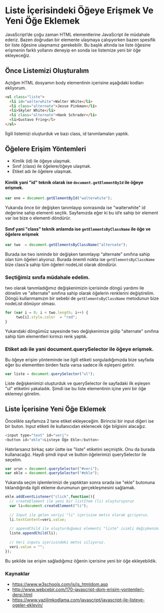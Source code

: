 # Liste İçerisindeki Öğeye Erişmek Ve Yeni Öğe Eklemek
JavaScript’de çoğu zaman HTML elementlerine JavaScript ile müdahale ederiz. Bazen doğrudan bir elemente ulaşmaya çalışıyorken bazen spesifik bir liste öğesine ulaşmamız gerekebilir. Bu başlık altında ise liste öğesine erişmenin farklı yollarını deneyip en sonda ise listemize yeni bir öğe ekleyeceğiz. 

## Önce Listemizi Oluşturalım
Açtığım HTML dosyamın body elementinin içerisine aşağıdaki kodları ekliyorum. 

```html 
<ul class="liste">
  <li id="walterwhite">Walter White</li>
  <li class="alternate">Jesse Pinkman</li>
  <li>Skyler White</li>
  <li class="alternate">Hank Schrader</li>
  <li>Gustavo Fring</l>
</ul>
```

İlgili listemizi oluşturduk ve bazı class, id tanımlamaları yaptık. 

## Öğelere Erişim Yöntemleri

- Kimlik (id) ile öğeye ulaşmak.
- Sınıf (class) ile öğelere/öğeye ulaşmak.
- Etiket adı ile öğelere ulaşmak.

#### Kimlik yani "id" teknik olarak ise `document.getElementById` ile öğeye erişmek.

```javascript 
var one = document.getElementById("walterwhite");
```

Yukarıda önce bir değişken tanımlayıp sonrasında ise "walterwhite" id değerine sahip elementi seçtik. Sayfamızda eğer ki bu id’e sahip bir element var ise bize o elementi döndürür. 

#### Sınıf yani "class" teknik anlamda ise `getElementsByClassName` ile öğe ve öğelere erişmek

```javascript 
var two  = document.getElementsByClassName("alternate");
```

Burada ise two isminde bir değişken tanımlayıp “alternate” sınıfına sahip olan tüm öğeleri alıyoruz. Burada önemli nokta ise `getElementsByClassName` bize class’a sahip tüm öğeleri nodeList olarak döndürür.

### Seçtiğimiz sınıfa müdahale edelim.

two olarak tanımladığımız değişkenimizin içerisinde döngü yardımı ile dönelim ve "alternate" sınıfına sahip olarak öğelerin renklerini değiştirelim. Döngü kullanmamızın bir sebebi de `getElementsByClassName` metodunun bize nodeList dönüyor olması.

```javascript 
for (var i = 0; i < two.length; i++) { 
     two[i].style.color  = "red"; 
}
```

Yukarıdaki döngümüz sayesinde two değişkenimize gidip "alternate" sınıfına sahip tüm elementleri kırmızı renk yaptık. 

### Etiket adı ile yani document.querySelector ile öğeye erişmek.

Bu öğeye erişim yönteminde ise ilgili etiketi sorguladığımızda bize sayfada eğer bu elementten birden fazla varsa sadece ilk eşleşeni getirir.

```javascript 
var liste = document.querySelector("ul");
```

Liste değişkenimizi oluşturduk ve querySelector ile sayfadaki ilk eşleşen "ul" etiketini yakaladık. Şimdi ise bu liste elementinin içine yeni bir öğe eklemeyi görelim. 

## Liste İçerisine Yeni Öğe Eklemek

Öncelikle sayfamıza 2 tane etiket ekleyeceğim. Birincisi bir input diğeri ise bir buton. Input etiketi ile kullanıcıdan eklenecek öğe bilgisini alacağız. 
```javascript
<input type="text" id="veri">
<button id="ekle">Listeye Öğe Ekle</button>
```

Hatırlarsanız birkaç satır üstte ise "liste" etiketini seçmiştik. Onu da burada kullanacağız. Haydi şimdi input ve button öğelerimizi querySelector ile seçelim.

```javascript 
var urun = document.querySelector("#veri"); 
var ekle = document.querySelector("#ekle");
```

Yukarıda seçim işlemlerimizi de yaptıktan sonra sırada ise "ekle" butonuna tıklandığında ilgili ekleme durumunun gerçekleşmesini sağlamak.

```javascript
ekle.addEventListener("click",function(){
  // createElement ile yeni bir listItem (li) oluşturuyoruz
  var li=document.createElement("li"); 
  
  // Input ile gelen veriyi "li" içerisine metin olarak giriyoruz.
  li.textContent=veri.value; 
  
  // appendChild ile oluşturduğumuz elementi "liste" isimli değişkenimizin içerisine ekliyoruz.
  liste.appendChild(li);
              
  // Veri inputu içerisindeki metni siliyoruz.
  veri.value = "";
});
```

Bu şekilde ise erişim sağladığımız öğenin içerisine yeni bir öğe ekleyebildik. 

### Kaynaklar
-	https://www.w3schools.com/js/js_htmldom.asp
-	http://www.webcebir.com/170-javascript-dom-erisim-yontemleri-dersi.html
-	https://www.yazilimkodlama.com/javascript/javascript-ile-listeye-ogeler-ekleyin/
